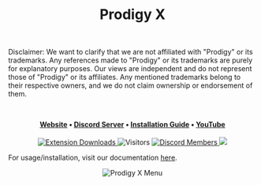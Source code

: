 <h1 align="center">Prodigy X</h1>
<br />
<p>
Disclaimer:
We want to clarify that we are not affiliated with "Prodigy" or its trademarks. Any references made to "Prodigy" or its trademarks are purely for explanatory purposes. Our views are independent and do not represent those of "Prodigy" or its affiliates. Any mentioned trademarks belong to their respective owners, and we do not claim ownership or endorsement of them.
</p>
<br />
<p align="center">
	<strong>
		<a href="https://www.prodigyx.org/">Website</a>
		•
		<a href="https://discord.gg/D2jUxNr39K">Discord Server</a>
        •
        <a href="https://www.prodigyx.org/installing/">Installation Guide</a>
        •
        <a href="https://www.youtube.com/channel/UCioIJQ4niel1ziD7YA5b3cA">YouTube</a>
	</strong>
    <br />
    <br />
    <a href="https://chrome.google.com/webstore/detail/prodigy-x-loader/cddgplffojbmjffebkmngmmlhkkhfibp">
	    <img alt="Extension Downloads" src="https://img.shields.io/chrome-web-store/users/cddgplffojbmjffebkmngmmlhkkhfibp?color=green&label=Extension%20Downloads">
    </a>
    <a>
	    <img alt="Visitors" src="https://visitor-badge.glitch.me/badge?page_id=ProdigyAPI.ProdigyX">
    </a>
    <a href="https://discord.gg/D2jUxNr39K">
	    <img alt="Discord Members" src="https://img.shields.io/discord/957314086037782638.svg?color=7289da&label=Discord&logo=discord&style=flat-square">
    </a>
    <a href="../../pulse">
	    <img src="https://img.shields.io/github/commit-activity/m/ProdigyAPI/ProdigyX?style=flat-square">
    </a>
</p>

For usage/installation, visit our documentation [here](https://www.prodigyx.org/).
<p align="center">
    <img alt="Prodigy X Menu" src="https://user-images.githubusercontent.com/63412264/188280311-13f2be0e-3afe-44ed-add7-9d1086e36a6e.png">
</p>
<br />
